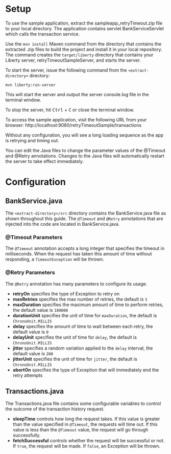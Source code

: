 # Setup
To use the sample application, extract the sampleapp_retryTimeout.zip file to your local directory.
The application contains servlet BankServiceServlet which calls the transaction service.

Use the `mvn install` Maven command from the directory that contains the extracted .zip files 
to build the project and install it in your local repository. The command creates the 
`target/liberty` directory that contains your Liberty server, retryTimeoutSampleServer, and starts 
the server.

To start the server, issue the following command from the
`<extract-directory>` directory:

    mvn liberty:run-server

This will start the server and output the server console.log file in the terminal window.

To stop the server, hit <kbd>Ctrl</kbd> + <kbd>C</kbd> or close the terminal window.

To access the sample application, visit the following URL from your browser:
    http://localhost:9080/retryTimeoutSample/transactions

Without any configuration, you will see a long loading sequence as the app is retrying and timing out.

You can edit the Java files to change the parameter values of the @Timeout and @Retry annotations.
Changes to the Java files will automatically restart the server to take effect immediately.

# Configuration
## BankService.java
The `<extract-directory>/src` directory contains the BankService.java file as shown throughout this guide. 
The `@Timeout` and `@Retry` annotations that are injected into the code are located in BankService.java.
### @Timeout Parameters
The `@Timeout` annotation accepts a long integer that specifies the timeout in milliseconds. When the request has taken this amount of time without responding, a `TimeoutException` will be thrown.

### @Retry Parameters
The `@Retry` annotation has many parameters to configure its usage.
* **retryOn** specifies the type of Exception to retry on
* **maxRetries** specifies the max number of retries, the default is `3`
* **maxDuration** specifies the maximum amount of time to perform retries, the default value is `180000`
* **durationUnit** specifies the unit of time for `maxDuration`, the default is `ChronoUnit.MILLIS`
* **delay** specifies the amount of time to wait between each retry, the default value is `0`
* **delayUnit** specifies the unit of time for `delay`, the default is `ChronoUnit.MILLIS`
* **jitter** specifies a random variation applied to the `delay` interval, the default value is `200`
* **jitterUnit** specifies the unit of time for `jitter`, the default is `ChronoUnit.MILLIS`
* **abortOn** specifies the type of Exception that will immediately end the retry attempts

## Transactions.java
The Transactions.java file contains some configurable variables to control the outcome of the transaction history request.
* **sleepTime** controls how long the request takes. If this value is greater than the value specified in `@Timeout`, the requests will time out. If this value is less than the `@Timeout` value, the request will go through successfully.
* **fetchSuccessful** controls whether the request will be successful or not. If `true`, the request will be made. If `false`, an Exception will be thrown.
